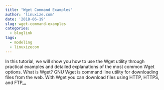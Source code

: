 ```yaml
---
title: "Wget Command Examples"
author: 'linuxize.com'
date: '2018-06-19'
slug: wget-command-examples
categories:
  - bloglink
tags:
  - modeling
  - linuxizecom
---
```


In this tutorial, we will show you how to use the Wget utility through practical examples and detailed explanations of the most common Wget options. What is Wget? GNU Wget is command line utility for downloading files from the web. With Wget you can download files using HTTP, HTTPS, and FTP[... <i class="fas fa-external-link-alt"></i>](https://linuxize.com/post/wget-command-examples/)

